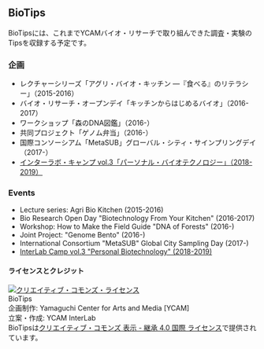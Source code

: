 ## BioTips
BioTipsには、これまでYCAMバイオ・リサーチで取り組んできた調査・実験のTipsを収録する予定です。

### 企画
- レクチャーシリーズ「アグリ・バイオ・キッチン ―『食べる』のリテラシー」（2015-2016）
- バイオ・リサーチ・オープンデイ「キッチンからはじめるバイオ」（2016-2017）
- ワークショップ「森のDNA図鑑」（2016-）
- 共同プロジェクト「ゲノム弁当」（2016-）
- 国際コンソーシアム「MetaSUB」グローバル・シティ・サインプリングデイ（2017-）
- [インターラボ・キャンプ vol.3「パーソナル・バイオテクノロジー」（2018-2019）](https://github.com/YCAMInterlab/BioTIPS/tree/master/2018)

### Events
- Lecture series: Agri Bio Kitchen (2015-2016)
- Bio Research Open Day "Biotechnology From Your Kitchen" (2016-2017)
- Workshop: How to Make the Field Guide "DNA of Forests" (2016-)
- Joint Project: "Genome Bento" (2016-)
- International Consortium "MetaSUB" Global City Sampling Day (2017-)
- [InterLab Camp vol.3 "Personal Biotechnology" (2018-2019)](https://github.com/YCAMInterlab/BioTIPS/blob/master/2018/readme_en.md)


#### ライセンスとクレジット
<a href="http://creativecommons.org/licenses/by-sa/4.0/" rel="license"><img style="border-width: 0;" alt="クリエイティブ・コモンズ・ライセンス" src="http://i.creativecommons.org/l/by-sa/4.0/80x15.png" /></a>
<br />
BioTips  
企画制作: Yamaguchi Center for Arts and Media [YCAM]<br />
立案・作成: YCAM InterLab<br />
BioTipsは<a href="http://creativecommons.org/licenses/by-sa/4.0/" rel="license">クリエイティブ・コモンズ 表示 - 継承 4.0 国際 ライセンス</a>で提供されています。
